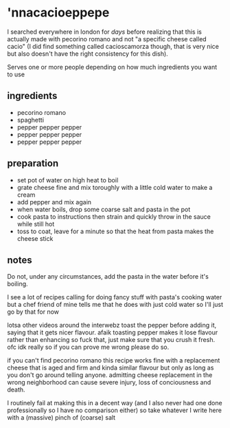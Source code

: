 # 'nnacacioeppepe

I searched everywhere in london for *days* before realizing that this is actually made with pecorino romano and not "a specific cheese called cacio" (I did find something called cacioscamorza though, that is very nice but also doesn't have the right consistency for this dish).

Serves one or more people depending on how much ingredients you want to use

## ingredients

- pecorino romano
- spaghetti
- pepper pepper pepper
- pepper pepper pepper
- pepper pepper pepper

## preparation

- set pot of water on high heat to boil
- grate cheese fine and mix toroughly with a little cold water to make a cream
- add pepper and mix again
- when water boils, drop some coarse salt and pasta in the pot
- cook pasta to instructions then strain and quickly throw in the sauce while still hot
- toss to coat, leave for a minute so that the heat from pasta makes the cheese stick

## notes

Do not, under any circumstances, add the pasta in the water before it's boiling.

I see a lot of recipes calling for doing fancy stuff with pasta's cooking water but a chef friend of mine tells me that he does with just cold water so I'll just go by that for now

lotsa other videos around the interwebz toast the pepper before adding it, saying that it gets nicer flavour. afaik toasting pepper makes it lose flavour rather than enhancing so fuck that, just make sure that you crush it fresh. ofc idk really so if you can prove me wrong please do so.

if you can't find pecorino romano this recipe works fine with a replacement cheese that is aged and firm and kinda similar flavour but only as long as you don't go around telling anyone. admitting cheese replacement in the wrong neighborhood can cause severe injury, loss of conciousness and death.

I routinely fail at making this in a decent way (and I also never had one done professionally so I have no comparison either) so take whatever I write here with a (massive) pinch of (coarse) salt
